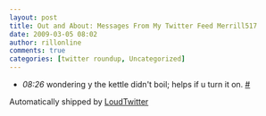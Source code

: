 ```yaml
---
layout: post
title: Out and About: Messages From My Twitter Feed Merrill517
date: 2009-03-05 08:02
author: rillonline
comments: true
categories: [twitter roundup, Uncategorized]
---
```

<ul class="loudtwitter"><li><em>08:26</em> wondering y the kettle didn't boil; helps if u turn it on. <a href="http://twitter.com/merrill517/statuses/1278632285">#</a></li></ul>Automatically shipped by <a href="http://www.loudtwitter.com">LoudTwitter</a>
